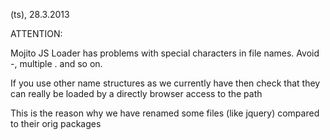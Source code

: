 (ts), 28.3.2013

ATTENTION:

Mojito JS Loader has problems with special characters in file names.
Avoid -, multiple . and so on.

If you use other name structures as we currently have then check that they can really be loaded by
a directly browser access to the path

This is the reason why we have renamed some files (like jquery) compared to their orig packages